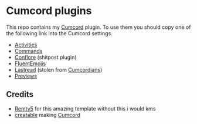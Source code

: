 # Cumcord plugins

This repo contains my [Cumcord](https://github.com/Cumcord/Cumcord/) plugin. To use them you should copy one of the following link into the Cumcord settings.

- [Activities](https://dziurwa14.github.io/cc-plugins/Activities/)
- [Commands](https://dziurwa14.github.io/cc-plugins/Commands/)
- [Conflore](https://dziurwa14.github.io/cc-plugins/Conflore/) (shitpost plugin)
- [FluentEmojis](https://dziurwa14.github.io/cc-plugins/FluentEmojis/)
- [Lastread](https://dziurwa14.github.io/cc-plugins/LastRead/) (stolen from [Cumcordians](https://github.com/cumcordians/LastRead))
- [Previews](https://dziurwa14.github.io/cc-plugins/Previews/)

## Credits

- [Remty5](https://github.com/Remty5/) for this amazing template without this i would kms
- [creatable](https://github.com/Cr3atable) making [Cumcord](https://github.com/Cumcord/Cumcord/)
